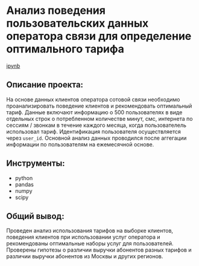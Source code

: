 # Анализ поведения пользовательских данных оператора связи для определение оптимального тарифа

[ipynb](https://github.com/AnnaAGor/Yandex_Practicum_projects/blob/main/01%20%D0%A2%D0%B0%D1%80%D0%B8%D1%84%D1%8B%20%D0%BE%D0%BF%D0%B5%D1%80%D0%B0%D1%82%D0%BE%D1%80%D0%BE%D0%B2%20%D1%81%D0%B2%D1%8F%D0%B7%D0%B8/01_%D0%90%D0%BD%D0%B0%D0%BB%D0%B8%D0%B7%20%D1%82%D0%B0%D1%80%D0%B8%D1%84%D0%BE%D0%B2%20%D0%BE%D0%BF%D0%B5%D1%80%D0%B0%D1%82%D0%BE%D1%80%D0%BE%D0%B2%20%D1%81%D0%B2%D1%8F%D0%B7%D0%B8%20%5B%D0%AF%D0%BD%D0%B4%D0%B5%D0%BA%D1%81.%D0%9F%D1%80%D0%B0%D0%BA%D1%82%D0%B8%D0%BA%D1%83%D0%BC%5D.ipynb)

## Описание проекта:
На основе данных клиентов оператора сотовой связи необходимо проанализировать поведение клиентов и рекомендовать оптимальный тариф. Данные включают информацию о 500 пользователях в виде отдельных строк о потребленном количестве минут, смс, интернета по сессиям / звонкам в течение каждого месяца, когда пользователель использовал тариф. Идентификация пользователя осуществляется через `user_id`. Основной анализ данных проводился после аггегации информации по пользователям на ежемесячной основе.

## Инструменты:
* python
* pandas
* numpy
* scipy

## Общий вывод:
Проведен анализ использования тарифов на выборке клиентов, поведения клиентов при использовании услуг оператора и рекомендованы оптимальные наборы услуг для пользователей. Проверены гипотезы о различии выручки абонентов разных тарифов и различии выручки абонентов из Москвы и других регионов.
